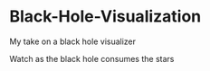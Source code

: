 # Black-Hole-Visualization
My take on a black hole visualizer

Watch as the black hole consumes the stars
